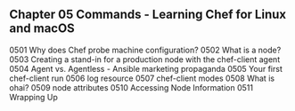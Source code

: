 Chapter 05 Commands - Learning Chef for Linux and macOS
-------------------------------------------------------

0501 Why does Chef probe machine configuration?
0502 What is a node?
0503 Creating a stand-in for a production node with the chef-client agent
0504 Agent vs. Agentless - Ansible marketing propaganda
0505 Your first chef-client run
0506 log resource
0507 chef-client modes
0508 What is ohai?
0509 node attributes
0510 Accessing Node Information
0511 Wrapping Up
